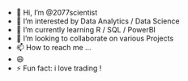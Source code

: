 - 👋 Hi, I’m @2077scientist
- 👀 I’m interested by Data Analytics / Data Science 
- 🌱 I’m currently learning R / SQL / PowerBI
- 💞️ I’m looking to collaborate on various Projects
- 📫 How to reach me ...
- 😄 
- ⚡ Fun fact: i love trading ! 

<!---
2077scientist/2077scientist is a ✨ special ✨ repository because its `README.md` (this file) appears on your GitHub profile.
You can click the Preview link to take a look at your changes.
--->
